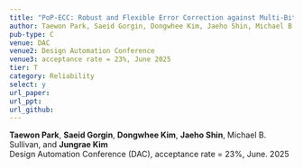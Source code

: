 ```yaml
---
title: "PoP-ECC: Robust and Flexible Error Correction against Multi-Bit Upsets in DNN Accelerators"
author: Taewon Park, Saeid Gorgin, Dongwhee Kim, Jaeho Shin, Michael B. Sullivan, and Jungrae Kim
pub-type: C
venue: DAC
venue2: Design Automation Conference
venue3: acceptance rate = 23%, June 2025
tier: T
category: Reliability
select: y
url_paper:
url_ppt:
url_github:
---
```


**Taewon Park**, **Saeid Gorgin**, **Dongwhee Kim**, **Jaeho Shin**, Michael B. Sullivan, and **Jungrae Kim** <br>
Design Automation Conference (DAC), acceptance rate = 23%, June. 2025 <br>
